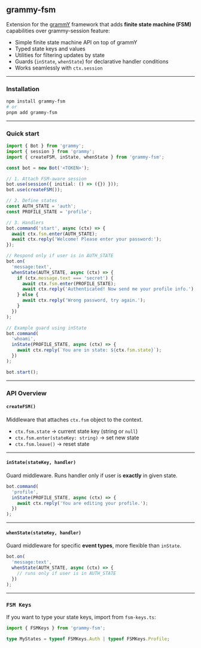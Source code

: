 ## grammy-fsm

Extension for the [grammY](https://grammy.dev) framework that adds **finite state machine (FSM)** capabilities over grammy-session feature:

- Simple finite state machine API on top of grammY
- Typed state keys and values
- Utilities for filtering updates by state
- Guards (`inState`, `whenState`) for declarative handler conditions
- Works seamlessly with `ctx.session`

---

### Installation

```bash
npm install grammy-fsm
# or
pnpm add grammy-fsm
```

---

### Quick start

```ts
import { Bot } from 'grammy';
import { session } from 'grammy';
import { createFSM, inState, whenState } from 'grammy-fsm';

const bot = new Bot('<TOKEN>');

// 1. Attach FSM-aware session
bot.use(session({ initial: () => ({}) }));
bot.use(createFSM());

// 2. Define states
const AUTH_STATE = 'auth';
const PROFILE_STATE = 'profile';

// 3. Handlers
bot.command('start', async (ctx) => {
  await ctx.fsm.enter(AUTH_STATE);
  await ctx.reply('Welcome! Please enter your password:');
});

// Respond only if user is in AUTH_STATE
bot.on(
  'message:text',
  whenState(AUTH_STATE, async (ctx) => {
    if (ctx.message.text === 'secret') {
      await ctx.fsm.enter(PROFILE_STATE);
      await ctx.reply('Authenticated! Now send me your profile info.');
    } else {
      await ctx.reply('Wrong password, try again.');
    }
  })
);

// Example guard using inState
bot.command(
  'whoami',
  inState(PROFILE_STATE, async (ctx) => {
    await ctx.reply(`You are in state: ${ctx.fsm.state}`);
  })
);

bot.start();
```

---

### API Overview

#### `createFSM()`

Middleware that attaches `ctx.fsm` object to the context.

- `ctx.fsm.state` → current state key (string or `null`)
- `ctx.fsm.enter(stateKey: string)` → set new state
- `ctx.fsm.leave()` → reset state

---

#### `inState(stateKey, handler)`

Guard middleware. Runs handler only if user is **exactly** in given state.

```ts
bot.command(
  'profile',
  inState(PROFILE_STATE, async (ctx) => {
    await ctx.reply('You are editing your profile.');
  })
);
```

---

#### `whenState(stateKey, handler)`

Guard middleware for specific **event types**, more flexible than `inState`.

```ts
bot.on(
  'message:text',
  whenState(AUTH_STATE, async (ctx) => {
    // runs only if user is in AUTH_STATE
  })
);
```

---

### `FSM Keys`

If you want to type your state keys, import from `fsm-keys.ts`:

```ts
import { FSMKeys } from 'grammy-fsm';

type MyStates = typeof FSMKeys.Auth | typeof FSMKeys.Profile;
```
